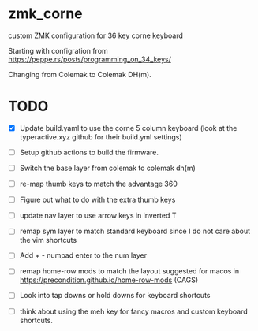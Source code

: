 # zmk_corne
custom ZMK configuration for 36 key corne keyboard


Starting with configration from https://peppe.rs/posts/programming_on_34_keys/

Changing from Colemak to Colemak DH(m).


# TODO
- [X] Update build.yaml to use the corne 5 column keyboard (look at the typeractive.xyz github for their build.yml settings)

- [ ] Setup github actions to build the firmware.

- [ ] Switch the base layer from colemak to colemak dh(m)

- [ ] re-map thumb keys to match the advantage 360

- [ ] Figure out what to do with the extra thumb keys

- [ ] update nav layer to use arrow keys in inverted T

- [ ] remap sym layer to match standard keyboard since  I do not care about the vim shortcuts

- [ ] Add + - numpad enter to the num layer

- [ ] remap home-row mods to match the layout suggested for macos in https://precondition.github.io/home-row-mods (CAGS)

- [ ] Look into tap downs or hold downs for keyboard shortcuts

- [ ] think about using the meh key for fancy macros and custom keyboard shortcuts.


